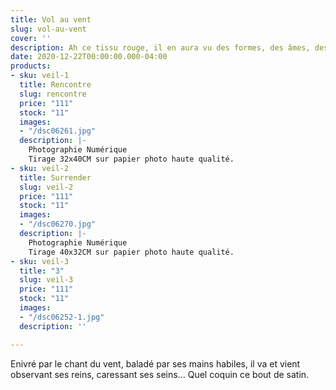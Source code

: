 ```yaml
---
title: Vol au vent
slug: vol-au-vent
cover: ''
description: Ah ce tissu rouge, il en aura vu des formes, des âmes, des femmes…
date: 2020-12-22T00:00:00.000-04:00
products:
- sku: veil-1
  title: Rencontre
  slug: rencontre
  price: "111"
  stock: "11"
  images:
  - "/dsc06261.jpg"
  description: |-
    Photographie Numérique
    Tirage 32x40CM sur papier photo haute qualité.
- sku: veil-2
  title: Surrender
  slug: veil-2
  price: "111"
  stock: "11"
  images:
  - "/dsc06270.jpg"
  description: |-
    Photographie Numérique
    Tirage 40x32CM sur papier photo haute qualité.
- sku: veil-3
  title: "3"
  slug: veil-3
  price: "111"
  stock: "11"
  images:
  - "/dsc06252-1.jpg"
  description: ''

---
```

Enivré par le chant du vent, baladé par ses mains habiles, il va et vient observant ses reins, caressant ses seins… Quel coquin ce bout de satin.